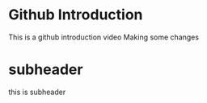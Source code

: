 # Github Introduction

This is a github introduction video
Making some changes 

# subheader

this is subheader